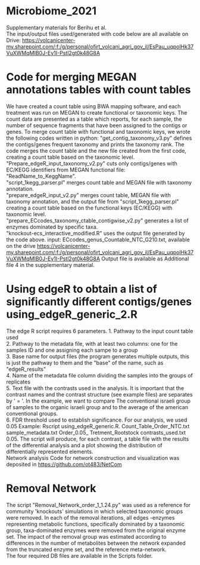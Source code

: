 # Microbiome_2021
Supplementary materials for Berihu et al.\
The input/output files used/generated with code below are all available on Drive: https://volcanicenter-my.sharepoint.com/:f:/g/personal/ofirt_volcani_agri_gov_il/EsPau_uqpolHk37VuXWMqMIB0J-Ey1I-Pstl2gt0k48G8A



# Code for merging MEGAN annotations tables with count tables
We have created a count table using BWA mapping software, and each treatment was run on MEGAN to create functional or taxonomic keys. The count data are presented as a table which reports, for each sample, the number of sequence fragments that have been assigned to the contigs or genes. To merge count table with functional and taxonomic keys, we wrote the following codes written in python:
"get_contig_taxonomy_v3.py" defines the contigs/genes frequent taxonomy and prints the taxonomy rank. The code merges the count table and the new file created from the first code, creating a count table based on the taxonomic level. \
"Prepare_edgeR_input_taxonomy_v2.py" cuts only contigs/genes with EC/KEGG identifiers from MEGAN functional file: "ReadName_to_KeggName". \
"script_1kegg_parser.pl" merges count table and MEGAN file with taxonomy annotation.\
"prepare_edgeR_input_v2.py" merges count table, MEGAN file with taxonomy annotation, and the output file from "script_1kegg_parser.pl" creating a count table based on the functional keys (EC/KEGG) with taxonomic level. \
"prepare_ECcodes_taxonomy_ctable_contigwise_v2.py" generates a list of enzymes dominated by specific taxa. \
"knockout-ecs_interactive_modified.R" uses the output file generated by the code above. input: ECcodes_genus_Countable_NTC_G210.txt, available on the drive https://volcanicenter-my.sharepoint.com/:f:/g/personal/ofirt_volcani_agri_gov_il/EsPau_uqpolHk37VuXWMqMIB0J-Ey1I-Pstl2gt0k48G8A
Output file is available as Additional file 4 in the supplementary material.

# Using edgeR to obtain a list of significantly different contigs/genes using_edgeR_generic_2.R
The edge R script requires 6 parameters. 
    1. Pathway to the input count table used \
    2. Pathway to the metadata file, with at least two columns: one for the samples ID and one assigning each sampe to a group\
    3. Base name for output files (the program generates multiple outputs, this is just the pathway to them and the "base" of the name, such as "edgeR_results"\
    4. Name of the metadata file column dividing the samples into the groups of replicates \
    5. Text file with the contrasts used in the analysis. It is important that the contrast names and the contrast structure (see example files) are separates by ' = '. In the example, we want to compare The conventional israeli group of samples to the organic israeli group and to the average of the american conventional groups.\
    6.  FDR threshold used to establish significance. For our analysis, we used 0.05 Example: Rscript using_edgeR_generic.R. 
Count_Table_Order_NTC.txt sample_metadata.txt Order_0.05_ Tretment_Rootstock contrasts_used.txt 0.05. The script will produce, for each contrast, a table file with the results of the differential analysis and a plot showing the distribution of differentially represented elements.\
Network analysis Code for network construction and visualization was deposited in https://github.com/ot483/NetCom

# Removal Network
The script "Removal_Network_order_1_1.24.py" was used as a reference for community 'knockouts' simulations in which selected taxonomic groups were removed. In each of the removal iterations, all edges -enzymes representing metabolic functions, specifically dominated by a taxonomic group, taxa-dominated enzymes were removed from the original enzyme set. The impact of the removal group was estimated according to differences in the number of metabolites between the network expanded from the truncated enzyme set, and the reference meta-network.\
The four required DB files are available in the Scripts folder.
